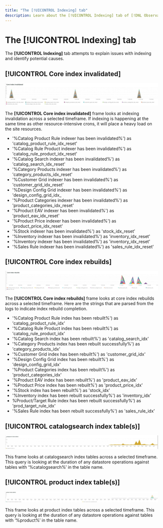 ```yaml
---
title: "The [!UICONTROL Indexing] tab"
description: Learn about the [!UICONTROL Indexing] tab of [!DNL Observation for Adobe Commerce].
---
```

# The [!UICONTROL Indexing] tab

The **[!UICONTROL Indexing]** tab attempts to explain issues with indexing and identify potential causes.

## [!UICONTROL Core index invalidated]

![Core index invalidated](../../assets/tools/observation-for-adobe-commerce/indexing-tab-1.jpg)

The **[!UICONTROL Core index invalidated]** frame looks at indexing invalidation across a selected timeframe. If indexing is happening at the same time as other resource-intensive crons, it will place a heavy load on the site resources.

* '%Catalog Product Rule indexer has been invalidated%') as 'catalog_product_rule_idx_reset'
* '%Catalog Rule Product indexer has been invalidated%') as 'catalog_rule_product_idx_reset'
* '%Catalog Search indexer has been invalidated%') as 'catalog_search_idx_reset'
* '%Category Products indexer has been invalidated%') as 'category_products_idx_reset'
* '%Customer Grid indexer has been invalidated%') as 'customer_grid_idx_reset'
* '%Design Config Grid indexer has been invalidated%') as 'design_config_grid_idx_
* '%Product Categories indexer has been invalidated%') as 'product_categories_idx_reset'
* '%Product EAV indexer has been invalidated%') as 'product_eav_idx_reset'
* '%Product Price indexer has been invalidated%') as 'product_price_idx_reset'
* '%Stock indexer has been invalidated%') as 'stock_idx_reset'
* '%Inventory indexer has been invalidated%') as 'inventory_idx_reset'
* '%Inventory indexer has been invalidated%') as 'inventory_idx_reset'
* '%Sales Rule indexer has been invalidated%') as 'sales_rule_idx_reset'

## [!UICONTROL Core index rebuilds]

![Core index rebuilds](../../assets/tools/observation-for-adobe-commerce/indexing-tab-2.jpg)

The **[!UICONTROL Core index rebuilds]** frame looks at core index rebuilds across a selected timeframe. Here are the strings that are parsed from the logs to indicate index rebuild completion.

* '%Catalog Product Rule index has been rebuilt%') as 'catalog_product_rule_idx'
* '%Catalog Rule Product index has been rebuilt%') as 'catalog_rule_product_idx'
* '%Catalog Search index has been rebuilt%') as 'catalog_search_idx'
* '%Category Products index has been rebuilt successfully%') as 'category_products_idx'
* '%Customer Grid index has been rebuilt%') as 'customer_grid_idx'
* '%Design Config Grid index has been rebuilt%') as 'design_config_grid_idx'
* '%Product Categories index has been rebuilt%') as 'product_categories_idx'
* '%Product EAV index has been rebuilt%') as 'product_eav_idx'
* '%Product Price index has been rebuilt%') as 'product_price_idx'
* '%Stock index has been rebuilt%') as 'stock_idx'
* '%Inventory index has been rebuilt successfully%') as 'inventory_idx'
* %Product/Target Rule index has been rebuilt successfully%') as 'prod_target_rule_idx'
* '%Sales Rule index has been rebuilt successfully%') as 'sales_rule_idx'


## [!UICONTROL catalogsearch index table(s)]

![catalogsearch index table(s)](../../assets/tools/observation-for-adobe-commerce/indexing-tab-3.jpg)

This frame looks at catalogsearch index tables across a selected timeframe. This query is looking at the duration of any datastore operations against tables with ‘%catalogsearch%’ in the table name.

## [!UICONTROL product index table(s)]

![product index table(s)](../../assets/tools/observation-for-adobe-commerce/indexing-tab-4.jpg)

This frame looks at product index tables across a selected timeframe. This query is looking at the duration of any datastore operations against tables with ‘%product%’ in the table name.

